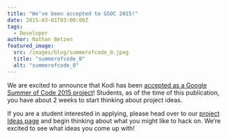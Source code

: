 ```yaml
---
title: "We’ve been accepted to GSOC 2015!"
date: 2015-03-01T03:00:00Z
tags:
  - Developer
author: Nathan Betzen
featured_image:
  src: /images/blog/summerofcode_0.jpeg
  title: "summerofcode_0"
  alt: "summerofcode_0"
---
```


We are excited to announce that Kodi has been [accepted as a Google Summer of Code 2015 project](http://www.google-melange.com/gsoc/org2/google/gsoc2015/kodi)! Students, as of the time of this publication, you have about 2 weeks to start thinking about project ideas.

If you are a student interested in applying, please head over to our [project Ideas page](https://kodi.wiki/view/Google_Summer_of_Code/2015 "GSOC 2015 Kodi Ideas page") and begin thinking about what you might like to hack on. We’re excited to see what ideas you come up with!
